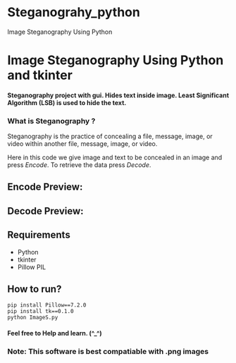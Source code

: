 # Steganograhy_python
Image Steganography Using Python
# Image Steganography Using Python and tkinter

#### Steganography project with gui. Hides text inside image. Least Significant Algorithm (LSB) is used to hide the text.

###  What is Steganography ?
Steganography is the practice of concealing a file, message, image, or video within another file, message, image, or video.


Here in this code we give image and text to be concealed in an image and press *Encode*. To  retrieve the data press *Decode*.
## Encode Preview:

## Decode Preview:

 
 ## Requirements
 * Python
 * tkinter
 * Pillow PIL 

 ## How to run?
 ```
 pip install Pillow==7.2.0 
 pip install tk==0.1.0
 python ImageS.py
 ```



#### Feel free to Help and learn. (^_^)
### Note: This software is best compatiable with .png images 
